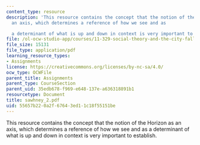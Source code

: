 ```yaml
---
content_type: resource
description: 'This resource contains the concept that the notion of the Horizon as
  an axis, which determines a reference of how we see and as

  a determinant of what is up and down in context is very important to establish.'
file: /ol-ocw-studio-app/courses/11-329-social-theory-and-the-city-fall-2005/55657b220a2f67643ed11c18f55151be_sawhney_2.pdf
file_size: 15131
file_type: application/pdf
learning_resource_types:
- Assignments
license: https://creativecommons.org/licenses/by-nc-sa/4.0/
ocw_type: OCWFile
parent_title: Assignments
parent_type: CourseSection
parent_uid: 35edb678-f969-e648-137e-a636318891b1
resourcetype: Document
title: sawhney_2.pdf
uid: 55657b22-0a2f-6764-3ed1-1c18f55151be
---
```

This resource contains the concept that the notion of the Horizon as an axis, which determines a reference of how we see and as
a determinant of what is up and down in context is very important to establish.